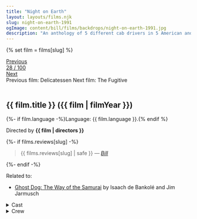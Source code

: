 ```yaml
---
title: "Night on Earth"
layout: layouts/films.njk
slug: night-on-earth-1991
ogImage: content/bill/films/backdrops/night-on-earth-1991.jpg
description: "An anthology of 5 different cab drivers in 5 American and European cities and their remarkable fares on the same eventful night."
---
```


{% set film = films[slug] %}

<nav class="films">
  <div class="prev">
    <a href="../delicatessen-1991"><i class="fa-solid fa-chevron-left fa-xs"></i> Previous</a>
  </div>
  <div>
    <a class="simple" href="../">28 / 100</a>
  </div>
  <div class="next">
    <a href="../the-fugitive-1993">Next <i class="fa-solid fa-chevron-right fa-xs"></i></a>
  </div>
  <div class="hint">
    <span class="prev-hint">
      <span class="sr-only">Previous film:</span>
      Delicatessen
    </span>
    <span class="next-hint">
      <span class="sr-only">Next film:</span>
      The Fugitive
    </span>
  </div>
</nav>

<article class="film slug-night-on-earth-1991">
  <div class="backdrop-and-poster">
    <img class="poster" src="../films/posters/{{ slug }}.jpg" alt="">
    <img class="backdrop" src="../films/backdrops/{{ slug }}.jpg" alt="">
  </div>

  <h1>{{ film.title }} ({{ film | filmYear }})</h1>

  <p>
    {%- if film.language -%}Language: {{ film.language }}.{% endif %}
    
  </p>

  <p class="director">
    Directed by <strong>{{ film | directors }}</strong>
  </p>

  {%- if films.reviews[slug] -%}
    <blockquote> 
      {{ films.reviews[slug] | safe }} <em>—&nbsp;<a href="/bill">Bill</a></em>
    </blockquote> 
  {%- endif -%}

  <p class="related-films">Related to:</p>
  <ul class="related-films">
  <li><a href="../ghost-dog-the-way-of-the-samurai-1999">Ghost Dog: The Way of the Samurai</a> by Isaach de Bankolé and Jim Jarmusch</li>
  </ul>

  <section class="film-detail">
    <div>
      <details>
        <summary>
          <i class="fa-solid fa-masks-theater"></i>
          Cast
        </summary>
        <ul>
          {%- for cast in film.credits.cast -%}
            <li>
              {{ cast.name }} as <em>{{ cast.character }}</em>
            </li>
          {%- endfor -%}
        </ul>
      </details>
      <details>
        <summary>
          <i class="fa-solid fa-clapperboard"></i>
          Crew
        </summary>
        <ul>
          {%- for crew in film.credits.crew -%}
            <li>
              {{ crew.name }} &mdash; <em>{{ crew.job }}</em>
            </li>
          {%- endfor -%}
        </ul>
      </details>
    </div>
  </section>
</article>
